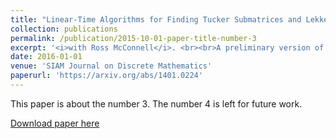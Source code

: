```yaml
---
title: "Linear-Time Algorithms for Finding Tucker Submatrices and Lekkerkerker-Boland Subgraphs"
collection: publications
permalink: /publication/2015-10-01-paper-title-number-3
excerpt: '<i>with Ross McConnell</i>. <br><br>A preliminary version of this work appeared in WG 2013.</i>'
date: 2016-01-01
venue: 'SIAM Journal on Discrete Mathematics'
paperurl: 'https://arxiv.org/abs/1401.0224'
---
```

This paper is about the number 3. The number 4 is left for future work.

[Download paper here](http://academicpages.github.io/files/paper3.pdf)

